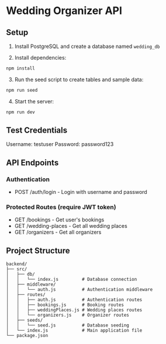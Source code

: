 # Wedding Organizer API

## Setup

1. Install PostgreSQL and create a database named `wedding_db`

2. Install dependencies:
```bash
npm install
```

3. Run the seed script to create tables and sample data:
```bash
npm run seed
```

4. Start the server:
```bash
npm run dev
```

## Test Credentials

Username: testuser
Password: password123

## API Endpoints

### Authentication
- POST /auth/login - Login with username and password

### Protected Routes (require JWT token)
- GET /bookings - Get user's bookings
- GET /wedding-places - Get all wedding places
- GET /organizers - Get all organizers

## Project Structure

```
backend/
├── src/
│   ├── db/
│   │   └── index.js         # Database connection
│   ├── middleware/
│   │   └── auth.js          # Authentication middleware
│   ├── routes/
│   │   ├── auth.js          # Authentication routes
│   │   ├── bookings.js      # Booking routes
│   │   ├── weddingPlaces.js # Wedding places routes
│   │   └── organizers.js    # Organizer routes
│   ├── seeds/
│   │   └── seed.js          # Database seeding
│   └── index.js             # Main application file
└── package.json
```